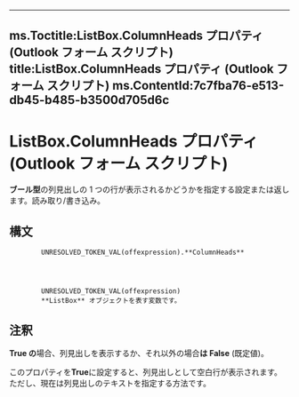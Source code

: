 

---
ms.Toctitle:ListBox.ColumnHeads プロパティ (Outlook フォーム スクリプト)
title:ListBox.ColumnHeads プロパティ (Outlook フォーム スクリプト)
ms.ContentId:7c7fba76-e513-db45-b485-b3500d705d6c
---
# ListBox.ColumnHeads プロパティ (Outlook フォーム スクリプト)




**ブール型**の列見出しの 1 つの行が表示されるかどうかを指定する設定または返します。読み取り/書き込み。

## 構文

            UNRESOLVED_TOKEN_VAL(offexpression).**ColumnHeads**




            UNRESOLVED_TOKEN_VAL(offexpression)
            **ListBox** オブジェクトを表す変数です。



## 注釈
**True の**場合、列見出しを表示するか、それ以外の場合**は False** (既定値)。



このプロパティを**True**に設定すると、列見出しとして空白行が表示されます。ただし、現在は列見出しのテキストを指定する方法です。





